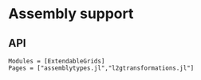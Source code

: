# Assembly support

## API
```@autodocs
Modules = [ExtendableGrids]
Pages = ["assemblytypes.jl","l2gtransformations.jl"]
```
